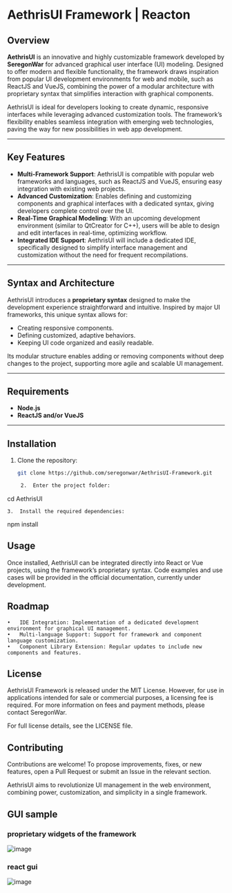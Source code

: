 # AethrisUI Framework | Reacton

## Overview

**AethrisUI** is an innovative and highly customizable framework developed by **SeregonWar** for advanced graphical user interface (UI) modeling. Designed to offer modern and flexible functionality, the framework draws inspiration from popular UI development environments for web and mobile, such as ReactJS and VueJS, combining the power of a modular architecture with proprietary syntax that simplifies interaction with graphical components.

AethrisUI is ideal for developers looking to create dynamic, responsive interfaces while leveraging advanced customization tools. The framework’s flexibility enables seamless integration with emerging web technologies, paving the way for new possibilities in web app development.

---

## Key Features

- **Multi-Framework Support**: AethrisUI is compatible with popular web frameworks and languages, such as ReactJS and VueJS, ensuring easy integration with existing web projects.
- **Advanced Customization**: Enables defining and customizing components and graphical interfaces with a dedicated syntax, giving developers complete control over the UI.
- **Real-Time Graphical Modeling**: With an upcoming development environment (similar to QtCreator for C++), users will be able to design and edit interfaces in real-time, optimizing workflow.
- **Integrated IDE Support**: AethrisUI will include a dedicated IDE, specifically designed to simplify interface management and customization without the need for frequent recompilations.

---

## Syntax and Architecture

AethrisUI introduces a **proprietary syntax** designed to make the development experience straightforward and intuitive. Inspired by major UI frameworks, this unique syntax allows for:
- Creating responsive components.
- Defining customized, adaptive behaviors.
- Keeping UI code organized and easily readable.

Its modular structure enables adding or removing components without deep changes to the project, supporting more agile and scalable UI management.

---

## Requirements

- **Node.js**
- **ReactJS and/or VueJS**

---

## Installation

1. Clone the repository:
   ```bash
   git clone https://github.com/seregonwar/AethrisUI-Framework.git

	2.	Enter the project folder:

cd AethrisUI


	3.	Install the required dependencies:

npm install

## Usage

Once installed, AethrisUI can be integrated directly into React or Vue projects, using the framework’s proprietary syntax. Code examples and use cases will be provided in the official documentation, currently under development.

## Roadmap

	•	IDE Integration: Implementation of a dedicated development environment for graphical UI management.
	•	Multi-language Support: Support for framework and component language customization.
	•	Component Library Extension: Regular updates to include new components and features.

## License

AethrisUI Framework is released under the MIT License. However, for use in applications intended for sale or commercial purposes, a licensing fee is required. For more information on fees and payment methods, please contact SeregonWar.

For full license details, see the LICENSE file.

## Contributing

Contributions are welcome! To propose improvements, fixes, or new features, open a Pull Request or submit an Issue in the relevant section.

AethrisUI aims to revolutionize UI management in the web environment, combining power, customization, and simplicity in a single framework.

## GUI sample 
### proprietary widgets of the framework
![image](https://github.com/user-attachments/assets/2331c104-f83b-493d-9a2d-122091c25fb1)
### react gui
![image](https://github.com/user-attachments/assets/15fb28b2-e85f-4f27-97a2-384788bff008)


